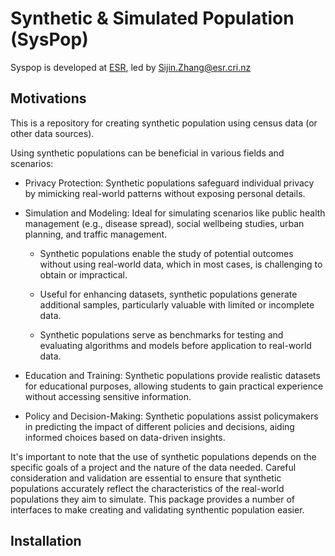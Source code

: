 
# Synthetic & Simulated Population (SysPop)

Syspop is developed at [ESR](https://www.esr.cri.nz/home/about-esr/), led by Sijin.Zhang@esr.cri.nz

## Motivations

This is a repository for creating synthetic population using census data (or other data sources).

Using synthetic populations can be beneficial in various fields and scenarios:

* Privacy Protection: Synthetic populations safeguard individual privacy by mimicking real-world patterns without exposing personal details.

* Simulation and Modeling: Ideal for simulating scenarios like public health management (e.g., disease spread), social wellbeing studies, urban planning, and traffic management. 
    
    * Synthetic populations enable the study of potential outcomes without using real-world data, which in most cases, is challenging to obtain or impractical.

    * Useful for enhancing datasets, synthetic populations generate additional samples, particularly valuable with limited or incomplete data.

    * Synthetic populations serve as benchmarks for testing and evaluating algorithms and models before application to real-world data.

* Education and Training: Synthetic populations provide realistic datasets for educational purposes, allowing students to gain practical experience without accessing sensitive information.

* Policy and Decision-Making: Synthetic populations assist policymakers in predicting the impact of different policies and decisions, aiding informed choices based on data-driven insights.

It's important to note that the use of synthetic populations depends on the specific goals of a project and the nature of the data needed. Careful consideration and validation are essential to ensure that synthetic populations accurately reflect the characteristics of the real-world populations they aim to simulate. This package provides a number of interfaces to make creating and validating synthentic population easier.

## Installation
